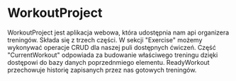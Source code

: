 # WorkoutProject
WorkoutProject jest aplikacja webowa, która udostępnia nam api organizera treningów. Składa się z trzech części.
W sekcji "Exercise" możemy wykonywać operacje CRUD dla naszej puli dostępnych ćwiczeń.
Część "CurrentWorkout" odpowiada za budowanie właściwego treningu dzięki dostępowi do bazy danych poprzednmiego elementu.
ReadyWorkout przechowuje historię zapisanych przez nas gotowych treningów.

